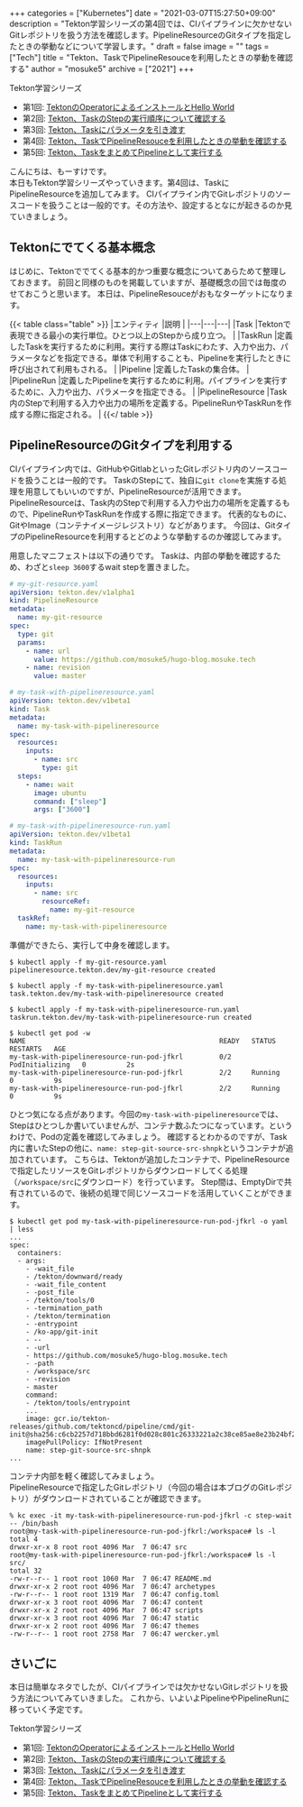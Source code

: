 +++
categories = ["Kubernetes"]
date = "2021-03-07T15:27:50+09:00"
description = "Tekton学習シリーズの第4回では、CIパイプラインに欠かせないGitレポジトリを扱う方法を確認します。PipelineResourceのGitタイプを指定したときの挙動などについて学習します。"
draft = false
image = ""
tags = ["Tech"]
title = "Tekton、TaskでPipelineResouceを利用したときの挙動を確認する"
author = "mosuke5"
archive = ["2021"]
+++

Tekton学習シリーズ
- 第1回: [TektonのOperatorによるインストールとHello World](/entry/2020/05/10/tekton-operator/)
- 第2回: [Tekton、TaskのStepの実行順序について確認する](/entry/2021/03/06/tekton-multi-steps-task/)
- 第3回: [Tekton、Taskにパラメータを引き渡す](/entry/2021/03/06/tekton-task-with-params/)
- 第4回: [Tekton、TaskでPipelineResouceを利用したときの挙動を確認する](/entry/2021/03/07/tekton-task-with-pipelineresource/)
- 第5回: [Tekton、TaskをまとめてPipelineとして実行する](/entry/2021/03/07/tekton-pipeline/)

こんにちは、もーすけです。  
本日もTekton学習シリーズやっていきます。第4回は、TaskにPipelineResourceを追加してみます。
CIパイプライン内でGitレポジトリのソースコードを扱うことは一般的です。その方法や、設定するとなにが起きるのか見ていきましょう。
<!--more-->

## Tektonにでてくる基本概念
はじめに、Tektonででてくる基本的かつ重要な概念についてあらためて整理しておきます。
前回と同様のものを掲載していますが、基礎概念の回では毎度のせておこうと思います。
本日は、PipelineResouceがおもなターゲットになります。

{{< table class="table" >}}
|エンティティ  |説明  |
|---|---|---|
|Task  |Tektonで表現できる最小の実行単位。ひとつ以上のStepから成り立つ。  |
|TaskRun  |定義したTaskを実行するために利用。実行する際はTaskにわたす、入力や出力、パラメータなどを指定できる。単体で利用することも、Pipelineを実行したときに呼び出されて利用もされる。  |
|Pipeline  |定義したTaskの集合体。  |
|PipelineRun  |定義したPipelineを実行するために利用。パイプラインを実行するために、入力や出力、パラメータを指定できる。  |
|PipelineResource  |Task内のStepで利用する入力や出力の場所を定義する。PipelineRunやTaskRunを作成する際に指定される。  |
{{</ table >}}

## PipelineResourceのGitタイプを利用する
CIパイプライン内では、GitHubやGitlabといったGitレポジトリ内のソースコードを扱うことは一般的です。
TaskのStepにて、独自に`git clone`を実施する処理を用意してもいいのですが、PipelineResourceが活用できます。
PipelineResourceは、Task内のStepで利用する入力や出力の場所を定義するもので、PipelineRunやTaskRunを作成する際に指定できます。
代表的なものに、GitやImage（コンテナイメージレジストリ）などがあります。
今回は、GitタイプのPipelineResourceを利用するとどのような挙動するのか確認してみます。

用意したマニフェストは以下の通りです。
Taskは、内部の挙動を確認するため、わざと`sleep 3600`するwait stepを置きました。

```yaml
# my-git-resource.yaml
apiVersion: tekton.dev/v1alpha1
kind: PipelineResource
metadata:
  name: my-git-resource
spec:
  type: git
  params:
    - name: url
      value: https://github.com/mosuke5/hugo-blog.mosuke.tech
    - name: revision
      value: master
```

```yaml
# my-task-with-pipelineresource.yaml
apiVersion: tekton.dev/v1beta1
kind: Task
metadata:
  name: my-task-with-pipelineresource
spec:
  resources:
    inputs:
      - name: src
        type: git
  steps:
    - name: wait
      image: ubuntu
      command: ["sleep"]
      args: ["3600"]
```

```yaml
# my-task-with-pipelineresource-run.yaml
apiVersion: tekton.dev/v1beta1
kind: TaskRun
metadata:
  name: my-task-with-pipelineresource-run
spec:
  resources:
    inputs:
      - name: src
        resourceRef:
          name: my-git-resource
  taskRef:
    name: my-task-with-pipelineresource
```

準備ができたら、実行して中身を確認します。

```
$ kubectl apply -f my-git-resource.yaml
pipelineresource.tekton.dev/my-git-resource created

$ kubectl apply -f my-task-with-pipelineresource.yaml
task.tekton.dev/my-task-with-pipelineresource created

$ kubectl apply -f my-task-with-pipelineresource-run.yaml
taskrun.tekton.dev/my-task-with-pipelineresource-run created

$ kubectl get pod -w
NAME                                                READY   STATUS            RESTARTS   AGE
my-task-with-pipelineresource-run-pod-jfkrl         0/2     PodInitializing   0          2s
my-task-with-pipelineresource-run-pod-jfkrl         2/2     Running           0          9s
my-task-with-pipelineresource-run-pod-jfkrl         2/2     Running           0          9s
```

ひとつ気になる点があります。今回の`my-task-with-pipelineresource`では、Stepはひとつしか書いていませんが、コンテナ数ふたつになっています。というわけで、Podの定義を確認してみましょう。
確認するとわかるのですが、Task内に書いたStepの他に、`name: step-git-source-src-shnpk`というコンテナが追加されています。
こちらは、Tektonが追加したコンテナで、PipelineResourceで指定したリソースをGitレポジトリからダウンロードしてくる処理（`/workspace/src`にダウンロード）を行っています。
Step間は、EmptyDirで共有されているので、後続の処理で同じソースコードを活用していくことができます。

```
$ kubectl get pod my-task-with-pipelineresource-run-pod-jfkrl -o yaml | less
...
spec:
  containers:
  - args:
    - -wait_file
    - /tekton/downward/ready
    - -wait_file_content
    - -post_file
    - /tekton/tools/0
    - -termination_path
    - /tekton/termination
    - -entrypoint
    - /ko-app/git-init
    - --
    - -url
    - https://github.com/mosuke5/hugo-blog.mosuke.tech
    - -path
    - /workspace/src
    - -revision
    - master
    command:
    - /tekton/tools/entrypoint
    ...
    image: gcr.io/tekton-releases/github.com/tektoncd/pipeline/cmd/git-init@sha256:c6cb2257d718bbd6281f0d028c801c26333221a2c38ce85ae8e23b24bf20e781
    imagePullPolicy: IfNotPresent
    name: step-git-source-src-shnpk
...
```

コンテナ内部を軽く確認してみましょう。  
PipelineResourceで指定したGitレポジトリ（今回の場合は本ブログのGitレポジトリ）がダウンロードされていることが確認できます。

```
% kc exec -it my-task-with-pipelineresource-run-pod-jfkrl -c step-wait -- /bin/bash
root@my-task-with-pipelineresource-run-pod-jfkrl:/workspace# ls -l
total 4
drwxr-xr-x 8 root root 4096 Mar  7 06:47 src
root@my-task-with-pipelineresource-run-pod-jfkrl:/workspace# ls -l src/
total 32
-rw-r--r-- 1 root root 1060 Mar  7 06:47 README.md
drwxr-xr-x 2 root root 4096 Mar  7 06:47 archetypes
-rw-r--r-- 1 root root 1319 Mar  7 06:47 config.toml
drwxr-xr-x 3 root root 4096 Mar  7 06:47 content
drwxr-xr-x 2 root root 4096 Mar  7 06:47 scripts
drwxr-xr-x 3 root root 4096 Mar  7 06:47 static
drwxr-xr-x 2 root root 4096 Mar  7 06:47 themes
-rw-r--r-- 1 root root 2758 Mar  7 06:47 wercker.yml
```

## さいごに
本日は簡単なネタでしたが、CIパイプラインでは欠かせないGitレポジトリを扱う方法についてみていきました。
これから、いよいよPipelineやPipelineRunに移っていく予定です。

Tekton学習シリーズ
- 第1回: [TektonのOperatorによるインストールとHello World](/entry/2020/05/10/tekton-operator/)
- 第2回: [Tekton、TaskのStepの実行順序について確認する](/entry/2021/03/06/tekton-multi-steps-task/)
- 第3回: [Tekton、Taskにパラメータを引き渡す](/entry/2021/03/06/tekton-task-with-params/)
- 第4回: [Tekton、TaskでPipelineResouceを利用したときの挙動を確認する](/entry/2021/03/07/tekton-task-with-pipelineresource/)
- 第5回: [Tekton、TaskをまとめてPipelineとして実行する](/entry/2021/03/07/tekton-pipeline/)